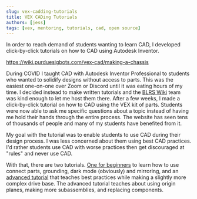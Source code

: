 ```yaml
---
slug: vex-cadding-tutorials
title: VEX CADing Tutorials
authors: [jess]
tags: [vex, mentoring, tutorials, cad, open source]
---
```


In order to reach demand of students wanting to learn CAD, I developed click-by-click tutorials on how to CAD using Autodesk Inventor.

https://wiki.purduesigbots.com/vex-cad/making-a-chassis

<!--truncate-->

During COVID I taught CAD with Autodesk Inventor Professional to students who wanted to solidify designs without access to parts.  This was the easiest one-on-one over Zoom or Discord until it was eating hours of my time.  I decided instead to make written tutorials and the [BLRS Wiki](https://wiki.purduesigbots.com/) team was kind enough to let me host them there.  After a few weeks, I made a click-by-click tutorial on how to CAD using the VEX kit of parts.  Students were now able to ask me specific questions about a topic instead of having me hold their hands through the entire process.  The website has seen tens of thousands of people and many of my students have benefited from it. 

My goal with the tutorial was to enable students to use CAD during their design process.  I was less concerned about them using best CAD practices.  I'd rather students use CAD with worse practices then get discouraged at "rules" and never use CAD.  

With that, there are two tutorials.  [One for beginners](https://wiki.purduesigbots.com/vex-cad/making-a-chassis/inventor-chassis) to learn how to use connect parts, grounding, dark mode (obviously) and mirroring, and an [advanced tutorial](https://wiki.purduesigbots.com/vex-cad/making-a-chassis/inventor-chassis-best-practices) that teaches best practices while making a slightly more complex drive base.  The advanced tutorial teaches about using origin planes, making more subassemblies, and replacing components.
